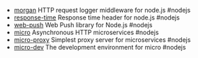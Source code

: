 + [morgan](https://github.com/expressjs/morgan) HTTP request logger middleware for node.js #nodejs
+ [response-time](https://github.com/expressjs/response-time) Response time header for node.js #nodejs
+ [web-push](https://github.com/web-push-libs/web-push) Web Push library for Node.js  #nodejs
+ [micro](https://github.com/zeit/micro) Asynchronous HTTP microservices  #nodejs
+ [micro-proxy](https://github.com/zeit/micro-proxy) Simplest proxy server for microservices #nodejs
+ [micro-dev](https://github.com/zeit/micro-dev) The development environment for micro  #nodejs
